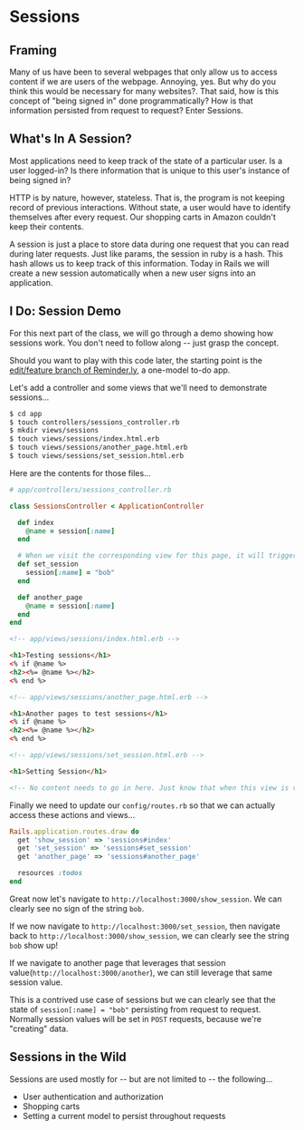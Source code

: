 # Sessions

## Framing

Many of us have been to several webpages that only allow us to access content if we are users of the webpage. Annoying, yes. But why do you think this would be necessary for many websites?. That said, how is this concept of "being signed in" done programmatically? How is that information persisted from request to request? Enter Sessions.

## What's In A Session?

Most applications need to keep track of the state of a particular user. Is a user logged-in? Is there information that is unique to this user's instance of being signed in?

HTTP is by nature, however, stateless. That is, the program is not keeping record of previous interactions. Without state, a user would have to identify themselves after every request. Our shopping carts in Amazon couldn't keep their contents.

A session is just a place to store data during one request that you can read during later requests. Just like params, the session in ruby is a hash. This hash allows us to keep track of this information. Today in Rails we will create a new session automatically when a new user signs into an application.

## I Do: Session Demo

For this next part of the class, we will go through a demo showing how sessions work. You don't need to follow along -- just grasp the concept.

Should you want to play with this code later, the starting point is the [edit/feature branch of Reminder.ly](https://github.com/ga-wdi-exercises/reminderly/tree/edit-feature), a one-model to-do app.

Let's add a controller and some views that we'll need to demonstrate sessions...

```bash
$ cd app
$ touch controllers/sessions_controller.rb
$ mkdir views/sessions
$ touch views/sessions/index.html.erb
$ touch views/sessions/another_page.html.erb
$ touch views/sessions/set_session.html.erb
```

Here are the contents for those files...

```ruby
# app/controllers/sessions_controller.rb

class SessionsController < ApplicationController

  def index
    @name = session[:name]
  end

  # When we visit the corresponding view for this page, it will trigger this controller action and run the below code.
  def set_session
    session[:name] = "bob"
  end

  def another_page
    @name = session[:name]
  end
end
```

```html
<!-- app/views/sessions/index.html.erb -->

<h1>Testing sessions</h1>
<% if @name %>
<h2><%= @name %></h2>
<% end %>
```

```html
<!-- app/views/sessions/another_page.html.erb -->

<h1>Another pages to test sessions</h1>
<% if @name %>
<h2><%= @name %></h2>
<% end %>
```

```html
<!-- app/views/sessions/set_session.html.erb -->

<h1>Setting Session</h1>

<!-- No content needs to go in here. Just know that when this view is visited, we are setting a session in our controller. -->
```

Finally we need to update our `config/routes.rb` so that we can actually access these actions and views...

```ruby
Rails.application.routes.draw do
  get 'show_session' => 'sessions#index'
  get 'set_session' => 'sessions#set_session'
  get 'another_page' => 'sessions#another_page'

  resources :todos
end
```

Great now let's navigate to `http://localhost:3000/show_session`. We can clearly see no sign of the string `bob`.

If we now navigate to `http://localhost:3000/set_session`, then navigate back to `http://localhost:3000/show_session`, we can clearly see the string `bob` show up!

If we navigate to another page that leverages that session value(`http://localhost:3000/another`), we can still leverage that same session value.

This is a contrived use case of sessions but we can clearly see that the state of `session[:name] = "bob"` persisting from request to request. Normally session values will be set in `POST` requests, because we're "creating" data.

## Sessions in the Wild

Sessions are used mostly for -- but are not limited to -- the following...

- User authentication and authorization
- Shopping carts
- Setting a current model to persist throughout requests
